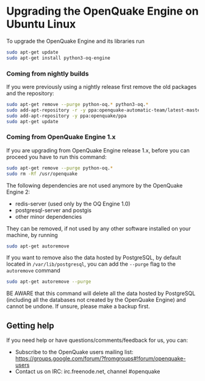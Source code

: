 # Upgrading the OpenQuake Engine on Ubuntu Linux

To upgrade the OpenQuake Engine and its libraries run

```bash
sudo apt-get update
sudo apt-get install python3-oq-engine
```

### Coming from nightly builds
If you were previously using a nightly release first remove the old packages and the repository:

```bash
sudo apt-get remove --purge python-oq.* python3-oq.*
sudo add-apt-repository -r -y ppa:openquake-automatic-team/latest-master
sudo add-apt-repository -y ppa:openquake/ppa
sudo apt-get update
```

### Coming from OpenQuake Engine 1.x

If you are upgrading from OpenQuake Engine release 1.x, before you can proceed you have to run this command:
```bash
sudo apt-get remove --purge python-oq.*
sudo rm -Rf /usr/openquake
```

The following dependencies are not used anymore by the OpenQuake Engine 2:
- redis-server (used only by the OQ Engine 1.0)
- postgresql-server and postgis
- other minor dependencies

They can be removed, if not used by any other software installed on your machine, by running

```bash
sudo apt-get autoremove
```

If you want to remove also the data hosted by PostgreSQL, by default located in `/var/lib/postgresql`, you can add the `--purge` flag to the `autoremove` command

```bash
sudo apt-get autoremove --purge
```

BE AWARE that this command will delete all the data hosted by PostgreSQL (including all the databases not created by the OpenQuake Engine) and cannot be undone. If unsure, please make a backup first.


## Getting help
If you need help or have questions/comments/feedback for us, you can:
  * Subscribe to the OpenQuake users mailing list: https://groups.google.com/forum/?fromgroups#!forum/openquake-users
  * Contact us on IRC: irc.freenode.net, channel #openquake
